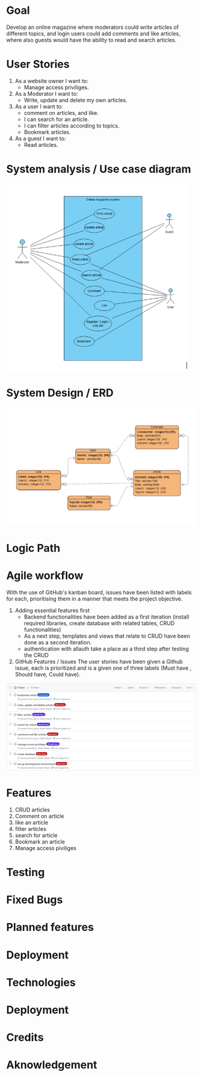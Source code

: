 # Goal
Develop an online magazine where moderators could write articles of different topics, and login users could add comments and like articles, where also guests would have the ability to read and search articles.

# User Stories

1. As a website owner I want to:
    - Manage access priviliges.
2. As a Moderator I want to:
    - Write, update and delete my own articles.
3. As a user I want to: 
    - comment on articles, and like.
    - I can search for an article.
    - I can filter articles according to topics. 
    - Bookmark articles. 
4. As a guest I want to:
    - Read articles.

# System analysis / Use case diagram
![Use case duagram](/magazine/magazine/static/images/usecase-diagram.png)

# System Design / ERD
![ERD](/magazine/magazine/static/images/ERD-diagram.png)

# Logic Path

# Agile workflow
With the use of  GitHub's kanban board, issues have been listed with labels for each, prioritising them in a manner that meets the project objective.
1. Adding essential features first
   - Backend functionalities have been added as a first iteration (install required libraries, create database with related tables, CRUD functionalities)
   - As a next step, templates and views that relate to CRUD have been done as a second iteration.
   - authentication with allauth take a place as a third step after testing the CRUD
2. GitHub Features / Issues
The user stories have been given a Github issue, each is prioritized and is a given one of three labels (Must have , Should have, Could have).

![Issues](/magazine/magazine/static/images/issues.png)

# Features
1. CRUD articles
2. Comment on article
3. like an article
4. filter articles
5. search for article
6. Bookmark an article
7. Manage access piviliges

# Testing

# Fixed Bugs

# Planned features

# Deployment

# Technologies

# Deployment 

# Credits

# Aknowledgement
